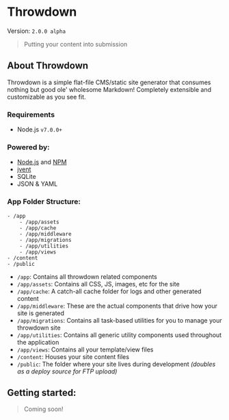 # Throwdown

Version: `2.0.0 alpha`

> Putting your content into submission

## About Throwdown

Throwdown is a simple flat-file CMS/static site generator that consumes nothing but good ole' wholesome Markdown! Completely extensible and customizable as you see fit.

### Requirements

* Node.js `v7.0.0+`

### Powered by:

* [Node.js](http://nodejs.org/) and [NPM](http://npmjs.org/)
* [jvent](https://github.com/pazguille/jvent)
* SQLite
* JSON & YAML

### App Folder Structure:

```
- /app
    - /app/assets
    - /app/cache
    - /app/middleware
    - /app/migrations
    - /app/utilities
    - /app/views
- /content
- /public
```

* `/app`: Contains all throwdown related components
* `/app/assets`: Contains all CSS, JS, images, etc for the site
* `/app/cache`: A catch-all cache folder for logs and other generated content
* `/app/middleware`: These are the actual components that drive how your site is generated
* `/app/migrations`: Contains all task-based utilities for you to manage your throwdown site
* `/app/utilities`: Contains all generic utility components used throughout the application
* `/app/views`: Contains all your template/view files
* `/content`: Houses your site content files
* `/public`: The folder where your site lives during development _(doubles as a deploy source for FTP upload)_

## Getting started:

> Coming soon!
